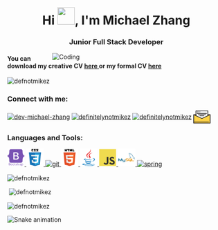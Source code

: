 <h1 align="center">Hi <img height="40" width="40" src="https://user-images.githubusercontent.com/1303154/88677602-1635ba80-d120-11ea-84d8-d263ba5fc3c0.gif">, I'm Michael Zhang</h1>
<h3 align="center">Junior Full Stack Developer</h3>
<img align="right" alt="Coding" width="400" src="https://raw.githubusercontent.com/gist/patevs/b007a0e98fb216438d4cbf559fac4166/raw/88f20c9d749d756be63f22b09f3c4ac570bc5101/programming.gif">

<h4> You can download my creative CV <a href="https://github.com/defnotmikez/defnotmikez/blob/27019b0e94adda0719110880f51fd0f8667e4201/CV_Michael_Creative.pdf"> here </a> or my formal CV <a href="https://github.com/defnotmikez/defnotmikez/blob/27019b0e94adda0719110880f51fd0f8667e4201/CV_Michael_Formal.pdf">here</a></h4>
<p align="left"> <img src="https://komarev.com/ghpvc/?username=defnotmikez&label=Profile%20views&color=0e75b6&style=flat" alt="defnotmikez" /> </p>



<h3 align="left">Connect with me:</h3>
<p align="left">
<a href="https://linkedin.com/in/dev-michael-zhang" target="blank"><img align="center" src="https://raw.githubusercontent.com/rahuldkjain/github-profile-readme-generator/master/src/images/icons/Social/linked-in-alt.svg" alt="dev-michael-zhang" height="30" width="40" /></a>
<a href="https://fb.com/definitelynotmikez" target="blank"><img align="center" src="https://raw.githubusercontent.com/rahuldkjain/github-profile-readme-generator/master/src/images/icons/Social/facebook.svg" alt="definitelynotmikez" height="30" width="40" /></a>
<a href="https://instagram.com/definitelynotmikez" target="blank"><img align="center" src="https://raw.githubusercontent.com/rahuldkjain/github-profile-readme-generator/master/src/images/icons/Social/instagram.svg" alt="definitelynotmikez" height="30" width="40" /></a>
<a href=mailto:"michaelzhang@hotmail.com" target="blank"><img align="center" src="https://github.com/defnotmikez/defnotmikez/blob/9bb50d6b94925f1b3391dac94905623f9f9c7b33/mailicon.png" alt="definitelynotmikez" height="30" width="40" /></a>

</p>

<h3 align="left">Languages and Tools:</h3>
<p align="left"> <a href="https://getbootstrap.com" target="_blank" rel="noreferrer"> <img src="https://raw.githubusercontent.com/devicons/devicon/master/icons/bootstrap/bootstrap-plain-wordmark.svg" alt="bootstrap" width="40" height="40"/> </a> <a href="https://www.w3schools.com/css/" target="_blank" rel="noreferrer"> <img src="https://raw.githubusercontent.com/devicons/devicon/master/icons/css3/css3-original-wordmark.svg" alt="css3" width="40" height="40"/> </a> <a href="https://git-scm.com/" target="_blank" rel="noreferrer"> <img src="https://www.vectorlogo.zone/logos/git-scm/git-scm-icon.svg" alt="git" width="40" height="40"/> </a> <a href="https://www.w3.org/html/" target="_blank" rel="noreferrer"> <img src="https://raw.githubusercontent.com/devicons/devicon/master/icons/html5/html5-original-wordmark.svg" alt="html5" width="40" height="40"/> </a> <a href="https://www.java.com" target="_blank" rel="noreferrer"> <img src="https://raw.githubusercontent.com/devicons/devicon/master/icons/java/java-original.svg" alt="java" width="40" height="40"/> </a> <a href="https://developer.mozilla.org/en-US/docs/Web/JavaScript" target="_blank" rel="noreferrer"> <img src="https://raw.githubusercontent.com/devicons/devicon/master/icons/javascript/javascript-original.svg" alt="javascript" width="40" height="40"/> </a> <a href="https://www.mysql.com/" target="_blank" rel="noreferrer"> <img src="https://raw.githubusercontent.com/devicons/devicon/master/icons/mysql/mysql-original-wordmark.svg" alt="mysql" width="40" height="40"/> </a> <a href="https://spring.io/" target="_blank" rel="noreferrer"> <img src="https://www.vectorlogo.zone/logos/springio/springio-icon.svg" alt="spring" width="40" height="40"/> </a> </p>

<p><img align="center" src="https://github-readme-stats.vercel.app/api/top-langs?username=defnotmikez&show_icons=true&locale=en&layout=compact&theme=dark" alt="defnotmikez" /></p>

<p>&nbsp;<img align="center" src="https://github-readme-stats.vercel.app/api?username=defnotmikez&show_icons=true&locale=en&theme=dark" alt="defnotmikez" /></p>

<p><img align="center" src="https://github-readme-streak-stats.herokuapp.com/?user=defnotmikez&theme=dark" alt="defnotmikez" /></p>

 ![Snake animation](https://github.com/defnotmikez/defnotmikez/blob/da29dba8d789e98142c7a7c8423665ffbe0c9b53/.github/workflows/main.yml)

